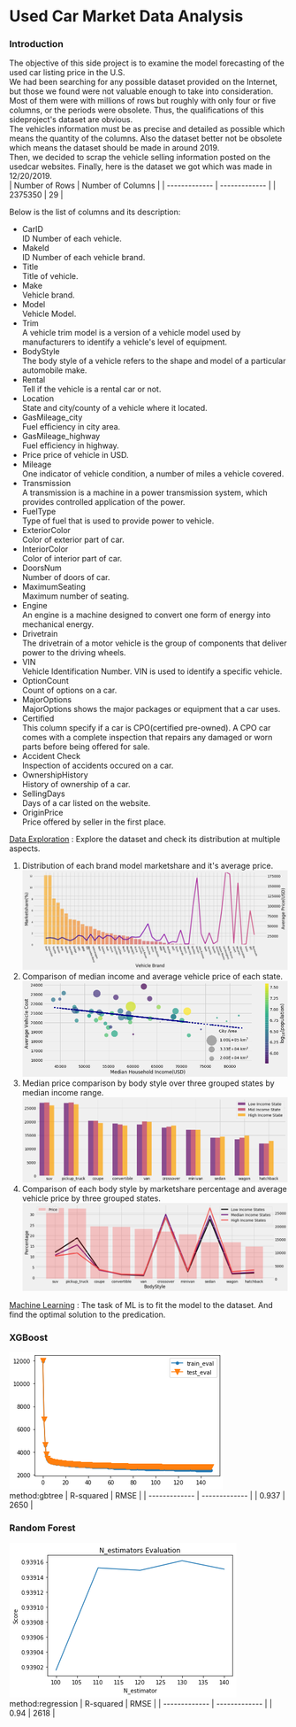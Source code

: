 # Used Car Market Data Analysis
### Introduction
The objective of this side project is to examine the model forecasting of the used car listing price in the U.S.  
We had been searching for any possible dataset provided on the Internet, but those we found were not valuable enough to take into consideration. Most of them were with millions of rows but roughly with only four or five columns, or the periods were obsolete.
Thus, the qualifications of this sideproject's dataset are obvious.   
The vehicles information must be as precise and detailed as possible which means the quantity of the columns. Also the dataset better not be obsolete which means the dataset should be made in around 2019.  
Then, we decided to scrap the vehicle selling information posted on the usedcar websites.
Finally, here is the dataset we got which was made in 12/20/2019.  
| Number of Rows | Number of Columns |
| ------------- | ------------- |
|   2375350 |      29 |  

Below is the list of columns and its description:  
* CarID  
ID Number of each vehicle.  
* MakeId  
ID Number of each vehicle brand.  
* Title  
Title of vehicle.  
* Make   
Vehicle brand.  
* Model  
Vehicle Model.  
* Trim  
A vehicle trim model is a version of a vehicle model used by manufacturers to identify a vehicle's level of equipment.
* BodyStyle  
The body style of a vehicle refers to the shape and model of a particular automobile make.  
* Rental  
Tell if the vehicle is a rental car or not.  
* Location  
State and city/county of a vehicle where it located.  
* GasMileage_city  
Fuel efficiency in city area.  
* GasMileage_highway  
Fuel efficiency in highway.  
* Price
price of vehicle in USD.  
* Mileage  
One indicator of vehicle condition, a number of miles a vehicle covered.  
* Transmission  
A transmission is a machine in a power transmission system, which provides controlled application of the power.  
* FuelType  
Type of fuel that is used to provide power to vehicle.  
* ExteriorColor  
Color of exterior part of car.  
* InteriorColor  
Color of interior part of car.  
* DoorsNum  
Number of doors of car.  
* MaximumSeating  
Maximum number of seating.  
* Engine  
An engine is a machine designed to convert one form of energy into mechanical energy.  
* Drivetrain  
The drivetrain of a motor vehicle is the group of components that deliver power to the driving wheels.  
* VIN  
Vehicle Identification Number. VIN is used to identify a specific vehicle.  
* OptionCount  
Count of options on a car.  
* MajorOptions  
MajorOptions shows the major packages or equipment that a car uses.  
* Certified  
This column specify if a car is CPO(certified pre-owned). A CPO car comes with a complete inspection that repairs any damaged or worn parts before being offered for sale.  
* Accident Check  
Inspection of accidents occured on a car.  
* OwnershipHistory  
History of ownership of a car.  
* SellingDays  
Days of a car listed on the website.  
* OriginPrice  
Price offered by seller in the first place.  

[Data Exploration](Data_Cleaning_and_EDA.ipynb) : Explore the dataset and check its distribution at multiple aspects.    
1. Distribution of each brand model marketshare and it's average price.  
![exp1](Images/vehicle_count.png)
2. Comparison of median income and average vehicle price of each state.  
![exp2](Images/State_income_price.png)
3. Median price comparison by body style over three grouped states by median income range.  
![exp3](Images/bodystyle_price_state.png)
4. Comparison of each body style by marketshare percentage and average vehicle price by three grouped states. 
![exp4](Images/bodystyle_price_percentage.png)

[Machine Learning](Usedcar_ML.ipynb) : The task of ML is to fit the model to the dataset.
And find the optimal solution to the predication.
### XGBoost
![ML1](Images/gbtree_train_test.png)  
method:gbtree
| R-squared | RMSE |
| ------------- | ------------- |
|   0.937 |      2650 |    
### Random Forest
![ML2](Images/RF_score.png)  
method:regression
| R-squared | RMSE |
| ------------- | ------------- |
|   0.94 |      2618 |

